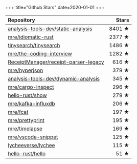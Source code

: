 +++
title="Github Stars"
date=2020-01-01
+++

| Repository | Stars |
| :--------- | ----: |
| [analysis-tools-dev/static-analysis](https://github.com/analysis-tools-dev/static-analysis) | 8401 ★ |
| [mre/idiomatic-rust](https://github.com/mre/idiomatic-rust) | 2377 ★ |
| [tinysearch/tinysearch](https://github.com/tinysearch/tinysearch) | 1486 ★ |
| [mre/the-coding-interview](https://github.com/mre/the-coding-interview) | 1282 ★ |
| [ReceiptManager/receipt-parser-legacy](https://github.com/ReceiptManager/receipt-parser-legacy) | 616 ★ |
| [mre/hyperjson](https://github.com/mre/hyperjson) | 379 ★ |
| [analysis-tools-dev/dynamic-analysis](https://github.com/analysis-tools-dev/dynamic-analysis) | 345 ★ |
| [mre/cargo-inspect](https://github.com/mre/cargo-inspect) | 296 ★ |
| [hello-rust/show](https://github.com/hello-rust/show) | 279 ★ |
| [mre/kafka-influxdb](https://github.com/mre/kafka-influxdb) | 206 ★ |
| [mre/fcat](https://github.com/mre/fcat) | 197 ★ |
| [mre/prettyprint](https://github.com/mre/prettyprint) | 195 ★ |
| [mre/timelapse](https://github.com/mre/timelapse) | 169 ★ |
| [mre/vscode-snippet](https://github.com/mre/vscode-snippet) | 125 ★ |
| [lycheeverse/lychee](https://github.com/lycheeverse/lychee) | 115 ★ |
| [hello-rust/hello](https://github.com/hello-rust/hello) | 51 ★ |
